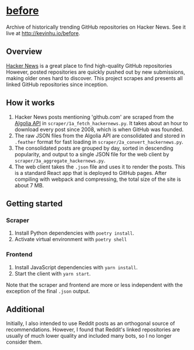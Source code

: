 # [before](http://kevinhu.io/before)
Archive of historically trending GitHub repositories on Hacker News. See it live at http://kevinhu.io/before.

## Overview

[Hacker News](https://news.ycombinator.com/news) is a great place to find high-quality GitHub repositories However, posted repositories are quickly pushed out by new submissions, making older ones hard to discover. This project scrapes and presents all linked GitHub repositories since inception.

## How it works

1. Hacker News posts mentioning 'github.com' are scraped from the [Algolia API](https://hn.algolia.com/api) in `scraper/1a_fetch_hackernews.py`. It takes about an hour to download every post since 2008, which is when GitHub was founded.
2. The raw JSON files from the Algolia API are consolidated and stored in `.feather` format for fast loading in `scraper/2a_convert_hackernews.py`.
3. The consolidated posts are grouped by day, sorted in descending popularity, and output to a single JSON file for the web client by `scraper/3a_aggregate_hackernews.py`.
4. The web client takes the `.json` file and uses it to render the posts. This is a standard React app that is deployed to GitHub pages. After compiling with webpack and compressing, the total size of the site is about 7 MB.

## Getting started

### Scraper

1. Install Python dependencies with `poetry install`.
2. Activate virtual environment with `poetry shell`

### Frontend

1. Install JavaScript dependencies with `yarn install`.
2. Start the client with `yarn start`.

Note that the scraper and frontend are more or less independent with the exception of the final `.json` output.

## Additional

Initially, I also intended to use Reddit posts as an orthogonal source of recommendations. However, I found that Reddit's linked repositories are usually of much lower quality and included many bots, so I no longer consider them.
